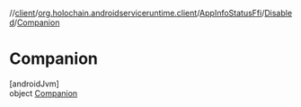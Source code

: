 //[client](../../../../../index.md)/[org.holochain.androidserviceruntime.client](../../../index.md)/[AppInfoStatusFfi](../../index.md)/[Disabled](../index.md)/[Companion](index.md)

# Companion

[androidJvm]\
object [Companion](index.md)
